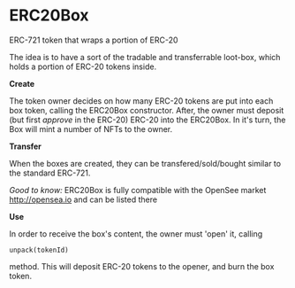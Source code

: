 # ERC20Box
ERC-721 token that wraps a portion of ERC-20

The idea is to have a sort of the tradable and transferrable loot-box, which holds a portion of ERC-20 tokens inside.

**Create**

The token owner decides on how many ERC-20 tokens are put into each box token, calling the ERC20Box constructor.
After, the owner must deposit (but first *approve* in the ERC-20) ERC-20 into the ERC20Box. In it's turn, the Box will mint a number of NFTs to the owner.

**Transfer**

When the boxes are created, they can be transfered/sold/bought similar to the standard ERC-721.

*Good to know:* ERC20Box is fully compatible with the OpenSee market http://opensea.io and can be listed there

**Use**

In order to receive the box's content, the owner must 'open' it, calling 

`unpack(tokenId)`

method. This will deposit ERC-20 tokens to the opener, and burn the box token.
